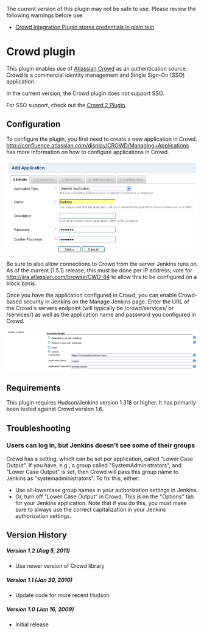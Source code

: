 The current version of this plugin may not be safe to use. Please review
the following warnings before use:

-   [Crowd Integration Plugin stores credentials in plain
    text](https://jenkins.io/security/advisory/2019-04-03/#SECURITY-1069)

# Crowd plugin

This plugin enables use of [Atlassian
Crowd](http://www.atlassian.com/crowd) as an authentication source.
Crowd is a commercial identity management and Single Sign-On (SSO)
application.

In the current version, the Crowd plugin does not support SSO.

For SSO support, check out the [Crowd 2
Plugin](http://localhost:8085/display/JENKINS/Crowd+2+Plugin).

## Configuration

To configure the plugin, you first need to create a new application in
Crowd.
<http://confluence.atlassian.com/display/CROWD/Managing+Applications>
has more information on how to configure applications in Crowd.

![](docs/images/crowd-hudson-1.png)

Be sure to also allow connections to Crowd from the server Jenkins runs
on. As of the current (1.5.1) release, this must be done per IP address;
vote for <http://jira.atlassian.com/browse/CWD-84> to allow this to be
configured on a block basis.

Once you have the application configured in Crowd, you can enable
Crowd-based security in Jenkins on the Manage Jenkins page. Enter the
URL of the Crowd's servers endpoint (will typically be /crowd/services/
or /services/) as well as the application name and password you
configured in Crowd.

![](docs/images/crowd-hudson-2.png)

## Requirements

This plugin requires Hudson/Jenkins version 1.318 or higher. It has
primarily been tested against Crowd version 1.6.

## Troubleshooting

### Users can log in, but Jenkins doesn't see some of their groups

Crowd has a setting, which can be set per application, called "Lower
Case Output". If you have, e.g., a group called "SystemAdministrators",
and "Lower Case Output" is set, then Crowd will pass this group name to
Jenkins as "systemadministrators". To fix this, either:

-   Use all-lowercase group names in your authorization settings in
    Jenkins.
-   Or, turn off "Lower Case Output" in Crowd. This is on the "Options"
    tab for your Jenkins application. Note that if you do this, you must
    make sure to always use the correct capitalization in your Jenkins
    authorization settings.

## Version History

##### Version 1.2 (Aug 5, 2011)

-   Use newer version of Crowd library

##### Version 1.1 (Jan 30, 2010)

-   Update code for more recent Hudson

##### Version 1.0 (Jan 16, 2009)

-   Initial release
